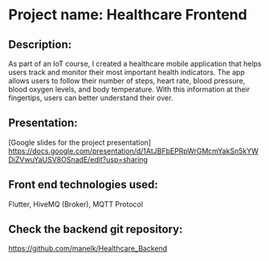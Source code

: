 # Project name: Healthcare Frontend

## Description:
As part of an IoT course, I created a healthcare mobile application that helps users track and monitor their most important health indicators. 
The app allows users to follow their number of steps, heart rate, blood pressure, blood oxygen levels, and body temperature. With this information at their fingertips, users can better understand their over.

## Presentation: 
[Google slides for the project presentation] https://docs.google.com/presentation/d/1AtJBFbEPRpWrGMcmYakSn5kYWDiZVwuYaUSV8OSnadE/edit?usp=sharing

## Front end technologies used:
Flutter, HiveMQ (Broker), MQTT Protocol

## Check the backend git repository:
https://github.com/manelk/Healthcare_Backend
